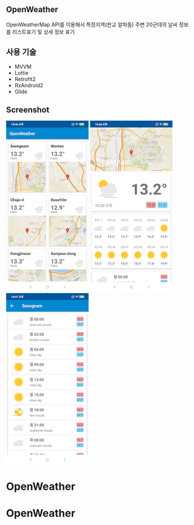 ## OpenWeather
OpenWeatherMap API를 이용해서 특정지역(판교 알파돔) 주변 20군데의 날씨 정보를 리스트표기 및 상세 정보 표기

## 사용 기술
- MVVM
- Lottie
- Retrofit2
- RxAndroid2
- Glide

## Screenshot
![list](./screenshot/screen0.png)
![detail1](./screenshot/screen1.png)
![detail2](./screenshot/screen2.png)
# OpenWeather
# OpenWeather
